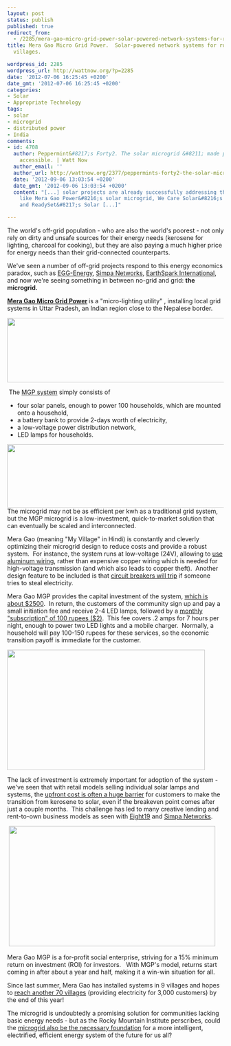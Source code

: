 ```yaml
---
layout: post
status: publish
published: true
redirect_from:
  - /2285/mera-gao-micro-grid-power-solar-powered-network-systems-for-rural-off-grid-villages
title: Mera Gao Micro Grid Power.  Solar-powered network systems for rural off-grid
  villages.

wordpress_id: 2285
wordpress_url: http://wattnow.org/?p=2285
date: '2012-07-06 16:25:45 +0200'
date_gmt: '2012-07-06 16:25:45 +0200'
categories:
- Solar
- Appropriate Technology
tags:
- solar
- microgrid
- distributed power
- India
comments:
- id: 4708
  author: Peppermint&#8217;s Forty2. The solar microgrid &#8211; made portable and
    accessible. | Watt Now
  author_email: ''
  author_url: http://wattnow.org/2377/peppermints-forty2-the-solar-microgrid-made-portable-and-accessible
  date: '2012-09-06 13:03:54 +0200'
  date_gmt: '2012-09-06 13:03:54 +0200'
  content: "[...] solar projects are already successfully addressing this market &#8211;
    like Mera Gao Power&#8216;s solar microgrid, We Care Solar&#8216;s solar suitcase,
    and ReadySet&#8217;s Solar [...]"

---
```

<p>The world's off-grid population - who are also the world's poorest - not only rely on dirty and unsafe sources for their energy needs (kerosene for lighting, charcoal for cooking), but they are also paying a much higher price for energy needs than their grid-connected counterparts.</p>
<p>We've seen a number of off-grid projects respond to this energy economics paradox, such as <a href="http://wattnow.org/686/egg-energy-building-the-portable-grid">EGG-Energy</a>, <a href="http://wattnow.org/418/simpa-networks-radical-affordability">Simpa Networks</a>, <a href="http://www.earthsparkinternational.org/index.html">EarthSpark International</a>, and now we're seeing something in between no-grid and grid:&nbsp;<strong>the microgrid.</strong></p>
<p><strong><a href="http://meragaopower.com/">Mera Gao Micro Grid Power</a>&nbsp;</strong>is a "micro-lighting utility" , installing local grid systems in Uttar Pradesh, an Indian region close to the Nepalese border.</p>
<p><a href="http://meragaopower.com/"><img class="alignnone size-full wp-image-2293" title="meragao_logo" src="{{ 'assets/from-wordpress/uploads/2012/07/meragao_logo.jpg' | relative_url }}" alt="" width="940" height="150" /></a></p>
<p>&nbsp;The <a href="http://meragaopower.com/?page_id=10">MGP system</a> simply consists of</p>
<ul>
<li>four solar panels, enough to power 100 households, which are mounted onto a household,</li>
<li>a battery bank to provide 2-days worth of electricity,</li>
<li>a low-voltage power distribution network,</li>
<li>LED lamps for households.</li>
</ul>
<div><a href="http://meragaopower.com/?page_id=10"><img class="alignnone  wp-image-2289" title="meragao_system" src="{{ 'assets/from-wordpress/uploads/2012/07/meragao_system.png' | relative_url }}" alt="" width="698" height="147" /></a></div>
<div></div>
<div>The microgrid may not be as efficient per kwh as a traditional grid system, but the MGP microgrid is a low-investment, quick-to-market solution that can eventually be scaled and interconnected.</div>
<p>Mera Gao (meaning "My Village" in Hindi) is constantly and cleverly optimizing their microgrid design to reduce costs and provide a robust system. &nbsp;For instance, the system runs at low-voltage (24V), allowing to <a href="http://www.technologyreview.com/article/427670/solar-microgrids/">use aluminum wiring</a>, rather than expensive copper wiring which is needed for high-voltage transmission (and which also leads to copper theft). &nbsp;Another design feature to be included is that&nbsp;<a href="http://www.technologyreview.com/article/427670/solar-microgrids/">circuit breakers will trip</a> if someone tries to steal electricity.</p>
<p>Mera Gao MGP provides the capital investment of the system,&nbsp;<a href="http://www.technologyreview.com/article/427670/solar-microgrids/">which is about $2500</a>. &nbsp;In return, the customers of the community sign up and pay a small initiation fee and receive 2-4 LED lamps, followed by a&nbsp;<a href="http://www.technologyreview.com/article/427670/solar-microgrids/">monthly "subscription" of 100 rupees ($2)</a>. &nbsp;This fee covers .2 amps for 7 hours per night, enough to power two LED lights and a mobile charger. &nbsp;Normally, a household will pay 100-150 rupees for these services, so the economic transition payoff is immediate for the customer.</p>
<p><a href="http://meragaopower.com/"><img class="alignnone  wp-image-2291" title="meragao_panels" src="{{ 'assets/from-wordpress/uploads/2012/07/meragao_panels.jpg' | relative_url }}" alt="" width="460" height="280" /></a></p>
<p>The lack of investment is extremely important for adoption of the system - we've seen that with retail models selling individual solar lamps and systems, the <a href="http://wattnow.org/418/simpa-networks-radical-affordability">upfront cost is often a huge barrier</a>&nbsp;for customers to make the transition from kerosene to solar, even if the breakeven point comes after just a couple months. &nbsp;This challenge has led to many creative lending and rent-to-own business models as seen with <a title="Eight19.  Transforming lives with flexible solar technology." href="http://wattnow.org/2246/eight19-transforming-lives-with-flexible-solar-technology">Eight19</a> and <a title="Simpa Networks.  Radical Affordability." href="http://wattnow.org/418/simpa-networks-radical-affordability">Simpa Networks</a>.</p>
<p>&nbsp;<a href="http://meragaopower.com/"><img class="alignnone  wp-image-2292" title="meragao_temple" src="{{ 'assets/from-wordpress/uploads/2012/07/meragao_temple.jpg' | relative_url }}" alt="" width="480" height="280" /></a></p>
<p>Mera Gao MGP is a for-profit social enterprise, striving for a 15% minimum return on investment (ROI) for investors. &nbsp; With MGP's model, returns start coming in after about a year and half, making it a win-win situation for all.</p>
<p>Since last summer, Mera Gao has installed systems in 9 villages and hopes to <a href="http://simpanetworks.com/wp-content/uploads/2012/06/Affordable-offgrid-solar_pvi_1206.pdf">reach another 70 villages</a> (providing electricity for 3,000 customers) by the end of this year!</p>
<p>The microgrid is undoubtedly a promising solution for communities lacking basic energy needs - but as the Rocky Mountain Institute perscribes, could the <a href="http://www.rmi.org/nations_largest_microgrid_online_esj_article">microgrid also be the necessary foundation</a> for a more intelligent, electrified, efficient energy system of the future for us all?</p>

